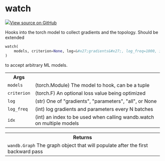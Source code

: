 # watch



[![](https://www.tensorflow.org/images/GitHub-Mark-32px.png)View source on GitHub](https://www.github.com/wandb/client/tree/v0.10.28/wandb/sdk/wandb_watch.py#L19-L98)




Hooks into the torch model to collect gradients and the topology.  Should be extended

```python
watch(
    models, criterion=None, log=&#x27;gradients&#x27;, log_freq=1000, idx=None
)
```



to accept arbitrary ML models.

<!-- Tabular view -->
<table>
<tr><th>Args</th></tr>

<tr>
<td>
<code>models</code>
</td>
<td>
(torch.Module) The model to hook, can be a tuple
</td>
</tr><tr>
<td>
<code>criterion</code>
</td>
<td>
(torch.F) An optional loss value being optimized
</td>
</tr><tr>
<td>
<code>log</code>
</td>
<td>
(str) One of "gradients", "parameters", "all", or None
</td>
</tr><tr>
<td>
<code>log_freq</code>
</td>
<td>
(int) log gradients and parameters every N batches
</td>
</tr><tr>
<td>
<code>idx</code>
</td>
<td>
(int) an index to be used when calling wandb.watch on multiple models
</td>
</tr>
</table>



<!-- Tabular view -->
<table>
<tr><th>Returns</th></tr>
<tr>
<td>
<code>wandb.Graph</code> The graph object that will populate after the first backward pass
</td>
</tr>

</table>

